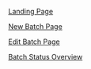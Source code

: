 [Landing Page](https://wireframe.cc/vGK3Vz)

[New Batch Page](https://wireframe.cc/NU6Npg)

[Edit Batch Page](https://wireframe.cc/HPfpWs)

[Batch Status Overview](https://wireframe.cc/b8viE5)